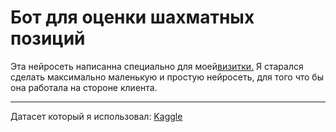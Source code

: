 # Бот для оценки шахматных позиций
Эта нейросеть написанна специально для моей<a href="https://himer65.github.io">визитки.</a>
Я старался сделать максимально маленькую и простую нейросеть, для того что бы она работала на стороне клиента.
<hr>
Датасет который я использовал: <a href="https://www.kaggle.com/datasets/ronakbadhe/chess-evaluations">Kaggle</a>